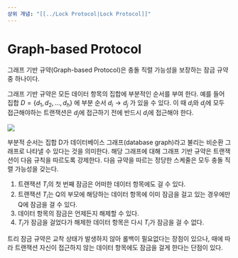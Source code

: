 ```yaml
---
상위 개념: "[[../Lock Protocol|Lock Protocol]]"
---
```

# Graph-based Protocol
그래프 기반 규약(Graph-based Protocol)은 충돌 직렬 가능성을 보장하는 잠금 규약 중 하나이다.

그래프 기반 규약은 모든 데이터 항목의 집합에 부분적인 순서를 부여 한다. 예를 들어 집합 $D = \{d_1, d_2, \ldots , d_h \}$ 에 부분 순서 $d_i \rightarrow d_j$ 가 있을 수 있다. 이 때 $d_i$와 $d_j$에 모두 접근해야하는 트랜잭션은 $d_j$에 접근하기 전에 반드시 $d_i$에 접근해야 한다.

![](https://i.imgur.com/jZyE6W4.png)

부분적 순서는 집합 D가 데이터베이스 그래프(database graph)라고 불리는 비순환 그래프로 나타낼 수 있다는 것을 의미한다. 해당 그래프에 대해 그래프 기반 규약은 트랜잭션이 다음 규칙을 따르도록 강제한다. 다음 규약을 따르는 정당한 스케줄은 모두 충돌 직렬 가능성을 갖는다.

1. 트랜잭션 $T_i$의 첫 번째 잠금은 어떠한 데이터 항목에도 걸 수 있다.
2. 트랜잭션 $T_i$는 Q의 부모에 해당하는 데이터 항목에 이미 잠금을 걸고 있는 경우에만 Q에 잠금을 걸 수 있다.
3. 데이터 항목의 잠금은 언제든지 해제할 수 있다.
4. $T_i$가 잠금을 걸었다가 해제한 데이터 항목은 다시 $T_i$가 잠금을 걸 수 없다.

트리 잠금 규약은 교착 상태가 발생하지 않아 롤백이 필요없다는 장점이 있으나, 때에 따라 트랜잭션 자신이 접근하지 않는 데이터 항목에도 잠금을 걸게 한다는 단점이 있다.




